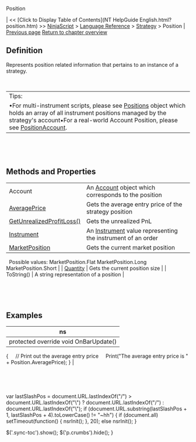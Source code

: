 ﻿










 


Position







| &lt;&lt; [Click to Display Table of Contents](NT HelpGuide English.html?position.htm) &gt;&gt;
 [NinjaScript](ninjascript.htm) &gt; [Language Reference](language_reference_wip.htm) &gt; [Strategy](strategy.htm) &gt;
Position | [Previous page](strategy_plots.htm)
[Return to chapter overview](strategy.htm)










Definition
----------


Represents position related information that pertains to an instance of a strategy.   


 




|  |
| --- |
| Tips:
•For multi-instrument scripts, please see [Positions](positions.htm) object which holds an array of all instrument positions managed by the strategy's account•For a real-world Account Position, please see [PositionAccount](positionaccount.htm). |



 


 


Methods and Properties
----------------------




|  |  |
| --- | --- |
| Account | An [Account](account_class.htm) object which corresponds to the position |
| [AveragePrice](position_averageprice.htm) | Gets the average entry price of the strategy position |
| [GetUnrealizedProfitLoss()](position_getunrealizedprofitloss.htm) | Gets the unrealized PnL |
| [Instrument](position_instrument.htm) | An [Instrument](instrument.htm) value representing the instrument of an order |
| [MarketPosition](position_marketposition.htm) | Gets the current market position
 
Possible values:
MarketPosition.Flat
MarketPosition.Long
MarketPosition.Short |
| [Quantity](position_quantity.htm) | Gets the current position size |
| ToString() | A string representation of a position |



 


 


Examples
--------




| ns |
| --- |
| protected override void OnBarUpdate()
{
     // Print out the average entry price
     Print("The average entry price is " + Position.AveragePrice);
} |



 


 





 
 var lastSlashPos = document.URL.lastIndexOf("/") &gt; document.URL.lastIndexOf("\\") ? document.URL.lastIndexOf("/") : document.URL.lastIndexOf("\\");
 if (document.URL.substring(lastSlashPos + 1, lastSlashPos + 4).toLowerCase() != "~hh") {
 if (document.all) setTimeout(function() {
 nsrInit();
 }, 20);
 else nsrInit();
 }
 
 
 $('.sync-toc').show();
 $('p.crumbs').hide();
 }
 
 
 



